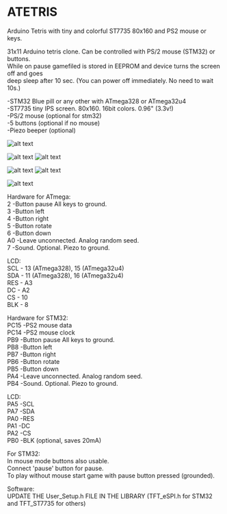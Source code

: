 # ATETRIS  
 Arduino Tetris with tiny and colorful ST7735 80x160 and PS2 mouse or keys.  
  
  
  
31x11 Arduino tetris clone. Can be controlled with PS/2 mouse (STM32) or buttons.  
While on pause gamefiled is stored in EEPROM and device turns the screen off and goes  
deep sleep after 10 sec. (You can power off immediately. No need to wait 10s.)  
  
  
  
-STM32 Blue pill or any other with ATmega328 or ATmega32u4  
-ST7735 tiny IPS screen. 80x160. 16bit colors. 0.96" (3.3v!)  
-PS/2 mouse (optional for stm32)  
-5 buttons (optional if no mouse)  
-Piezo beeper (optional)  
  
  
  
![alt text](pics/done1.jpg)  
  
![alt text](pics/start1.jpg) ![alt text](pics/pause1.jpg)  
  
![alt text](pics/game1.jpg) ![alt text](pics/game2.jpg)  
  
![alt text](pics/desk1.jpg)  
  
  
Hardware for ATmega:  
2         -Button pause     All keys to ground.  
3         -Button left  
4         -Button right  
5         -Button rotate  
6         -Button down  
A0        -Leave unconnected. Analog random seed.  
7         -Sound. Optional. Piezo to ground.  
  
LCD:  
SCL       - 13 (ATmega328), 15 (ATmega32u4)  
SDA       - 11 (ATmega328), 16 (ATmega32u4)  
RES       - A3  
DC        - A2  
CS        - 10  
BLK       - 8  
  
  
Hardware for STM32:  
PC15        -PS2 mouse data  
PC14        -PS2 mouse clock  
PB9         -Button pause     All keys to ground.  
PB8         -Button left  
PB7         -Button right  
PB6         -Button rotate  
PB5         -Button down  
PA4         -Leave unconnected. Analog random seed.  
PB4         -Sound. Optional. Piezo to ground.  
  
LCD:  
PA5         -SCL  
PA7         -SDA  
PA0         -RES  
PA1         -DC  
PA2         -CS  
PB0         -BLK (optional, saves 20mA)  
  
For STM32:  
In mouse mode buttons also usable.  
Connect 'pause' button for pause.  
To play without mouse start game with pause button pressed (grounded).   
  
  
  
  
Software:  
UPDATE THE User_Setup.h FILE IN THE LIBRARY (TFT_eSPI.h for STM32 and TFT_ST7735 for others)  
  
  
  
  
  
